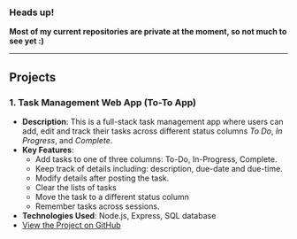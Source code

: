### Heads up!
**Most of my current repositories are private at the moment, so not much to see yet :)**

---

## Projects

### 1. Task Management Web App (To-To App)

- **Description**: This is a full-stack task management app where users can add, edit and track their tasks across different status columns *To Do*, *In Progress*, and *Complete*.
- **Key Features**:
  - Add tasks to one of three columns: To-Do, In-Progress, Complete.
  - Keep track of details including: description, due-date and due-time.
  - Modify details after posting the task.
  - Clear the lists of tasks
  - Move the task to a different status column
  - Remember tasks across sessions.
- **Technologies Used**: Node.js, Express, SQL database
- [View the Project on GitHub](https://github.com/InbarMi/ToDo)
